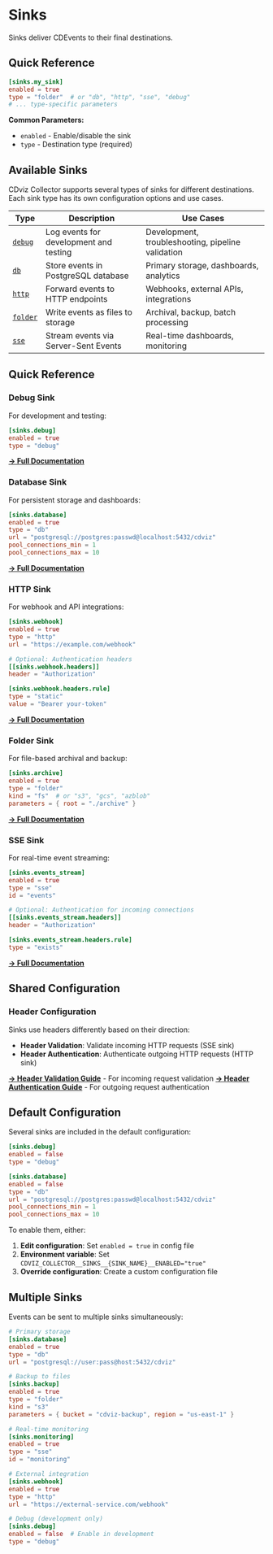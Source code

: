 # Sinks

Sinks deliver CDEvents to their final destinations.

## Quick Reference

```toml
[sinks.my_sink]
enabled = true
type = "folder"  # or "db", "http", "sse", "debug"
# ... type-specific parameters
```

**Common Parameters:**

- `enabled` - Enable/disable the sink
- `type` - Destination type (required)

## Available Sinks

CDviz Collector supports several types of sinks for different destinations. Each sink type has its own configuration options and use cases.

| Type                    | Description                            | Use Cases                                         |
| ----------------------- | -------------------------------------- | ------------------------------------------------- |
| [`debug`](./debug.md)   | Log events for development and testing | Development, troubleshooting, pipeline validation |
| [`db`](./db.md)         | Store events in PostgreSQL database    | Primary storage, dashboards, analytics            |
| [`http`](./http.md)     | Forward events to HTTP endpoints       | Webhooks, external APIs, integrations             |
| [`folder`](./folder.md) | Write events as files to storage       | Archival, backup, batch processing                |
| [`sse`](./sse.md)       | Stream events via Server-Sent Events   | Real-time dashboards, monitoring                  |

## Quick Reference

### Debug Sink

For development and testing:

```toml
[sinks.debug]
enabled = true
type = "debug"
```

**[→ Full Documentation](./debug.md)**

### Database Sink

For persistent storage and dashboards:

```toml
[sinks.database]
enabled = true
type = "db"
url = "postgresql://postgres:passwd@localhost:5432/cdviz"
pool_connections_min = 1
pool_connections_max = 10
```

**[→ Full Documentation](./db.md)**

### HTTP Sink

For webhook and API integrations:

```toml
[sinks.webhook]
enabled = true
type = "http"
url = "https://example.com/webhook"

# Optional: Authentication headers
[[sinks.webhook.headers]]
header = "Authorization"

[sinks.webhook.headers.rule]
type = "static"
value = "Bearer your-token"
```

**[→ Full Documentation](./http.md)**

### Folder Sink

For file-based archival and backup:

```toml
[sinks.archive]
enabled = true
type = "folder"
kind = "fs"  # or "s3", "gcs", "azblob"
parameters = { root = "./archive" }
```

**[→ Full Documentation](./folder.md)**

### SSE Sink

For real-time event streaming:

```toml
[sinks.events_stream]
enabled = true
type = "sse"
id = "events"

# Optional: Authentication for incoming connections
[[sinks.events_stream.headers]]
header = "Authorization"

[sinks.events_stream.headers.rule]
type = "exists"
```

**[→ Full Documentation](./sse.md)**

## Shared Configuration

### Header Configuration

Sinks use headers differently based on their direction:

- **Header Validation**: Validate incoming HTTP requests (SSE sink)
- **Header Authentication**: Authenticate outgoing HTTP requests (HTTP sink)

**[→ Header Validation Guide](../header-validation.md)** - For incoming request validation
**[→ Header Authentication Guide](../header-authentication.md)** - For outgoing request authentication

## Default Configuration

Several sinks are included in the default configuration:

```toml
[sinks.debug]
enabled = false
type = "debug"

[sinks.database]
enabled = false
type = "db"
url = "postgresql://postgres:passwd@localhost:5432/cdviz"
pool_connections_min = 1
pool_connections_max = 10
```

To enable them, either:

1. **Edit configuration**: Set `enabled = true` in config file
2. **Environment variable**: Set `CDVIZ_COLLECTOR__SINKS__{SINK_NAME}__ENABLED="true"`
3. **Override configuration**: Create a custom configuration file

## Multiple Sinks

Events can be sent to multiple sinks simultaneously:

```toml
# Primary storage
[sinks.database]
enabled = true
type = "db"
url = "postgresql://user:pass@host:5432/cdviz"

# Backup to files
[sinks.backup]
enabled = true
type = "folder"
kind = "s3"
parameters = { bucket = "cdviz-backup", region = "us-east-1" }

# Real-time monitoring
[sinks.monitoring]
enabled = true
type = "sse"
id = "monitoring"

# External integration
[sinks.webhook]
enabled = true
type = "http"
url = "https://external-service.com/webhook"

# Debug (development only)
[sinks.debug]
enabled = false  # Enable in development
type = "debug"
```

[cdevents]: https://cdevents.dev/
[Sources]: ../sources
[Sinks]: ./
[Transformers]: ../transformers
